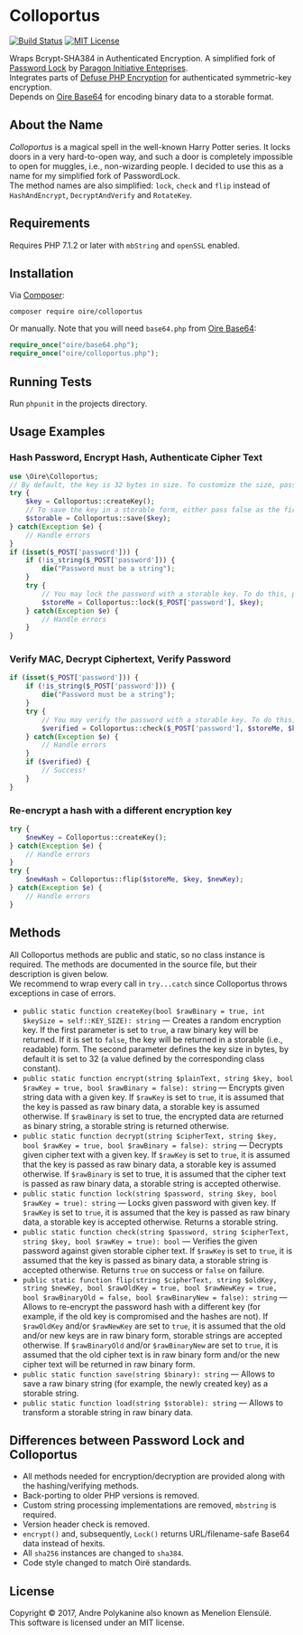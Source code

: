 # Colloportus

[![Build Status](https://travis-ci.org/Oire/colloportus.svg?branch=master)](https://travis-ci.org/Oire/colloportus)
[![MIT License](https://img.shields.io/badge/license-MIT-blue.svg)](https://github.com/Oire/Colloportus/blob/master/LICENSE)

Wraps Bcrypt-SHA384 in Authenticated Encryption. A simplified fork of [Password Lock](https://github.com/paragonie/password_lock) by [Paragon Initiative Enteprises](https://paragonie.com).  
Integrates parts of [Defuse PHP Encryption](https://github.com/defuse/php-encryption) for authenticated symmetric-key encryption.  
Depends on [Oire Base64](https://github.com/Oire/base64) for encoding binary data to a storable format.

## About the Name
*Colloportus* is a magical spell in the well-known Harry Potter series. It locks doors in a very hard-to-open way, and such a door is completely impossible to open for muggles, i.e., non-wizarding people. I decided to use this as a name for my simplified fork of PasswordLock.  
The method names are also simplified: `lock`, `check` and `flip` instead of `HashAndEncrypt`, `DecryptAndVerify` and `RotateKey`.

## Requirements

Requires PHP 7.1.2 or later with `mbString` and `openSSL` enabled.

## Installation

Via [Composer](https://getcomposer.org/):

`composer require oire/colloportus`

Or manually. Note that you will need `base64.php` from [Oire Base64](https://github.com/Oire/base64/):

```php
require_once("oire/base64.php");
require_once("oire/colloportus.php");
```

## Running Tests
Run `phpunit` in the projects directory.

## Usage Examples

### Hash Password, Encrypt Hash, Authenticate Cipher Text

```php
use \Oire\Colloportus;
// By default, the key is 32 bytes in size. To customize the size, pass it as the second parameter
try {
	$key = Colloportus::createKey();
	// To save the key in a storable form, either pass false as the first parameter to the createKey() method, or do:
	$storable = Colloportus::save($key);
} catch(Exception $e) {
	// Handle errors
}
if (isset($_POST['password'])) {
	if (!is_string($_POST['password'])) {
		die("Password must be a string");
	}
	try {
		// You may lock the password with a storable key. To do this, pass false as the third parameter
		$storeMe = Colloportus::lock($_POST['password'], $key);
	} catch(Exception $e) {
		// Handle errors
	}
}
```

### Verify MAC, Decrypt Ciphertext, Verify Password

```php
if (isset($_POST['password'])) {
	if (!is_string($_POST['password'])) {
		die("Password must be a string");
	}
	try {
		// You may verify the password with a storable key. To do this, pass false as the fourth parameter
		$verified = Colloportus::check($_POST['password'], $storeMe, $key);
	} catch(Exception $e) {
		// Handle errors
	}
	if ($verified) {
		// Success!
	}
}
```

### Re-encrypt a hash with a different encryption key

```php
try {
	$newKey = Colloportus::createKey();
} catch(Exception $e) {
	// Handle errors
}
try {
	$newHash = Colloportus::flip($storeMe, $key, $newKey);
} catch(Exception $e) {
	// Handle errors
}
```

## Methods

All Colloportus methods are public and static, so no class instance is required. The methods are documented in the source file, but their description is given below.  
We recommend to wrap every call in `try...catch` since Colloportus throws exceptions in case of errors.

* `public static function createKey(bool $rawBinary = true, int $keySize = self::KEY_SIZE): string` — Creates a random encryption key. If the first parameter is set to `true`, a raw binary key will be returned. If it is set to `false`, the key will be returned in a storable (i.e., readable) form. The second parameter defines the key size in bytes, by default it is set to 32 (a value defined by the corresponding class constant).
* `public static function encrypt(string $plainText, string $key, bool $rawKey = true, bool $rawBinary = false): string` — Encrypts given string data with a given key. If `$rawKey` is set to `true`, it is assumed that the key is passed as raw binary data, a storable key is assumed otherwise. If `$rawBinary` is set to true, the encrypted data are returned as binary string, a storable string is returned otherwise.
* `public static function decrypt(string $cipherText, string $key, bool $rawKey = true, bool $rawBinary = false): string` — Decrypts given cipher text with a given key. If `$rawKey` is set to `true`, it is assumed that the key is passed as raw binary data, a storable key is assumed otherwise. If `$rawBinary` is set to true, it is assumed that the cipher text is passed as raw binary data, a storable string is accepted otherwise.
* `public static function lock(string $password, string $key, bool $rawKey = true): string` — Locks given password with given key. If `$rawKey` is set to `true`, it is assumed that the key is passed as raw binary data, a storable key is accepted otherwise. Returns a storable string.
* `public static function check(string $password, string $cipherText, string $key, bool $rawKey = true): bool` — Verifies the given password against given storable cipher text. If `$rawKey` is set to `true`, it is assumed that the key is passed as binary data, a storable string is accepted otherwise. Returns `true` on success or `false` on failure.
* `public static function flip(string $cipherText, string $oldKey, string $newKey, bool $rawOldKey = true, bool $rawNewKey = true, bool $rawBinaryOld = false, bool $rawBinaryNew = false): string` — Allows to re-encrypt the password hash with a different key (for example, if the old key is compromised and the hashes are not). If `$rawOldKey` and/or `$rawNewKey` are set to `true`, it is assumed that the old and/or new keys are in raw binary form, storable strings are accepted otherwise. If `$rawBinaryOld` and/or `$rawBinaryNew` are set to `true`, it is assumed that the old cipher text is in raw binary form and/or the new cipher text will be returned in raw binary form.
* `public static function save(string $binary): string` — Allows to save a raw binary string (for example, the newly created key) as a storable string.
* `public static function load(string $storable): string` — Allows to transform a storable string in raw binary data. 

## Differences between Password Lock and Colloportus

* All methods needed for encryption/decryption are provided along with the hashing/verifying methods.
* Back-porting to older PHP versions is removed.
* Custom string processing implementations are removed, `mbstring` is required.
* Version header check is removed.
* `encrypt()` and, subsequently, `Lock()` returns URL/filename-safe Base64 data instead of hexits.
* All `sha256` instances are changed to `sha384`.
* Code style changed to match Oirë standards.

## License
Copyright © 2017, Andre Polykanine also known as Menelion Elensúlë.  
This software is licensed under an MIT license.